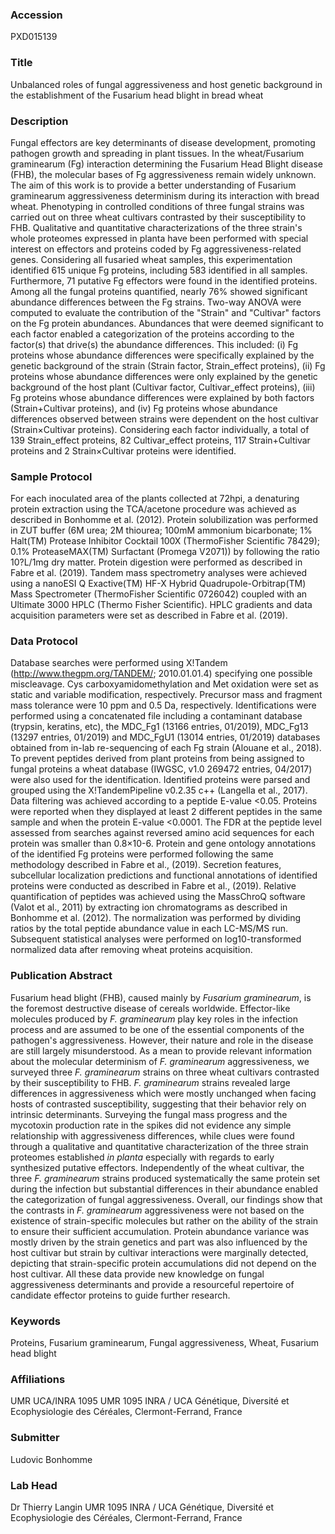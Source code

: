 ### Accession
PXD015139

### Title
Unbalanced roles of fungal aggressiveness and host genetic background in the establishment of the Fusarium head blight in bread wheat

### Description
Fungal effectors are key determinants of disease development, promoting pathogen growth and spreading in plant tissues. In the wheat/Fusarium graminearum (Fg) interaction determining the Fusarium Head Blight disease (FHB), the molecular bases of Fg aggressiveness remain widely unknown. The aim of this work is to provide a better understanding of Fusarium graminearum aggressiveness determinism during its interaction with bread wheat. Phenotyping in controlled conditions of three fungal strains was carried out on three wheat cultivars contrasted by their susceptibility to FHB. Qualitative and quantitative characterizations of the three strain's whole proteomes expressed in planta have been performed with special interest on effectors and proteins coded by Fg aggressiveness-related genes. Considering all fusaried wheat samples, this experimentation identified 615 unique Fg proteins, including 583 identified in all samples. Furthermore,  71 putative Fg effectors were found in the identified proteins. Among all the fungal proteins quantified, nearly 76% showed significant abundance differences between the Fg strains. Two-way ANOVA were computed to evaluate the contribution of the "Strain" and "Cultivar" factors on the Fg protein abundances. Abundances that were deemed significant to each factor enabled a categorization of the proteins according to the factor(s) that drive(s) the abundance differences. This included: (i) Fg proteins whose abundance differences were specifically explained by the genetic background of the strain (Strain factor, Strain_effect proteins), (ii) Fg proteins whose abundance differences were only explained by the genetic background of the host plant (Cultivar factor, Cultivar_effect proteins), (iii) Fg proteins whose abundance differences were explained by both factors (Strain+Cultivar proteins), and (iv) Fg proteins whose abundance differences observed between strains were dependent on the host cultivar (Strain×Cultivar proteins). Considering each factor individually, a total of 139 Strain_effect proteins, 82 Cultivar_effect proteins, 117 Strain+Cultivar proteins and 2 Strain×Cultivar proteins were identified.

### Sample Protocol
For each inoculated area of the plants collected at 72hpi, a denaturing protein extraction using the TCA/acetone procedure was achieved as described in Bonhomme et al. (2012). Protein solubilization was performed in ZUT buffer (6M urea; 2M thiourea; 100mM ammonium bicarbonate; 1% Halt(TM) Protease Inhibitor Cocktail 100X (ThermoFisher Scientific 78429); 0.1% ProteaseMAX(TM) Surfactant (Promega V2071)) by following the ratio 10?L/1mg dry matter. Protein digestion were performed as described in Fabre et al. (2019). Tandem mass spectrometry analyses were achieved using a nanoESI Q Exactive(TM) HF-X Hybrid Quadrupole-Orbitrap(TM) Mass Spectrometer (ThermoFisher Scientific 0726042) coupled with an Ultimate 3000 HPLC (Thermo Fisher Scientific). HPLC gradients and data acquisition parameters were set as described in Fabre et al. (2019).

### Data Protocol
Database searches were performed using X!Tandem (http://www.thegpm.org/TANDEM/; 2010.01.01.4) specifying one possible miscleavage. Cys carboxyamidomethylation and Met oxidation were set as static and variable modification, respectively. Precursor mass and fragment mass tolerance were 10 ppm and 0.5 Da, respectively. Identifications were performed using a concatenated file including a contaminant database (trypsin, keratins, etc), the MDC_Fg1 (13166 entries, 01/2019), MDC_Fg13 (13297 entries, 01/2019) and MDC_FgU1 (13014 entries, 01/2019) databases obtained from in-lab re-sequencing of each Fg strain (Alouane et al., 2018). To prevent peptides derived from plant proteins from being assigned to fungal proteins a wheat database (IWGSC, v1.0 269472 entries, 04/2017) were also used for the identification. Identified proteins were parsed and grouped using the X!TandemPipeline v0.2.35 c++ (Langella et al., 2017). Data filtering was achieved according to a peptide E-value <0.05. Proteins were reported when they displayed at least 2 different peptides in the same sample and when the protein E-value <0.0001. The FDR at the peptide level assessed from searches against reversed amino acid sequences for each protein was smaller than 0.8×10-6. Protein and gene ontology annotations of the identified Fg proteins were performed following the same methodology described in Fabre et al., (2019). Secretion features, subcellular localization predictions and functional annotations of identified proteins were conducted as described in Fabre et al., (2019). Relative quantification of peptides was achieved using the MassChroQ software (Valot et al., 2011) by extracting ion chromatograms as described in Bonhomme et al. (2012). The normalization was performed by dividing ratios by the total peptide abundance value in each LC-MS/MS run. Subsequent statistical analyses were performed on log10-transformed normalized data after removing wheat proteins acquisition.

### Publication Abstract
Fusarium head blight (FHB), caused mainly by <i>Fusarium graminearum</i>, is the foremost destructive disease of cereals worldwide. Effector-like molecules produced by <i>F. graminearum</i> play key roles in the infection process and are assumed to be one of the essential components of the pathogen's aggressiveness. However, their nature and role in the disease are still largely misunderstood. As a mean to provide relevant information about the molecular determinism of <i>F. graminearum</i> aggressiveness, we surveyed three <i>F. graminearum</i> strains on three wheat cultivars contrasted by their susceptibility to FHB. <i>F. graminearum</i> strains revealed large differences in aggressiveness which were mostly unchanged when facing hosts of contrasted susceptibility, suggesting that their behavior rely on intrinsic determinants. Surveying the fungal mass progress and the mycotoxin production rate in the spikes did not evidence any simple relationship with aggressiveness differences, while clues were found through a qualitative and quantitative characterization of the three strain proteomes established <i>in planta</i> especially with regards to early synthesized putative effectors. Independently of the wheat cultivar, the three <i>F. graminearum</i> strains produced systematically the same protein set during the infection but substantial differences in their abundance enabled the categorization of fungal aggressiveness. Overall, our findings show that the contrasts in <i>F. graminearum</i> aggressiveness were not based on the existence of strain-specific molecules but rather on the ability of the strain to ensure their sufficient accumulation. Protein abundance variance was mostly driven by the strain genetics and part was also influenced by the host cultivar but strain by cultivar interactions were marginally detected, depicting that strain-specific protein accumulations did not depend on the host cultivar. All these data provide new knowledge on fungal aggressiveness determinants and provide a resourceful repertoire of candidate effector proteins to guide further research.

### Keywords
Proteins, Fusarium graminearum, Fungal aggressiveness, Wheat, Fusarium head blight

### Affiliations
UMR UCA/INRA 1095
UMR 1095 INRA / UCA Génétique, Diversité et Ecophysiologie des Céréales, Clermont-Ferrand, France

### Submitter
Ludovic Bonhomme

### Lab Head
Dr Thierry Langin
UMR 1095 INRA / UCA Génétique, Diversité et Ecophysiologie des Céréales, Clermont-Ferrand, France


